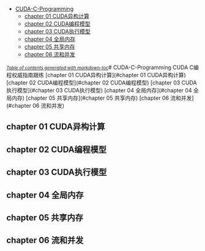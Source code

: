 - [CUDA-C-Programming](#cuda-c-programming)
  * [chapter 01 CUDA异构计算](#chapter-01-cuda----)
  * [chapter 02 CUDA编程模型](#chapter-02-cuda----)
  * [chapter 03 CUDA执行模型](#chapter-03-cuda----)
  * [chapter 04 全局内存](#chapter-04-----)
  * [chapter 05 共享内存](#chapter-05-----)
  * [chapter 06 流和并发](#chapter-06-----)

<small><i><a href='http://ecotrust-canada.github.io/markdown-toc/'>Table of contents generated with markdown-toc</a></i></small># CUDA-C-Programming
CUDA C编程权威指南跟练
[chapter 01 CUDA异构计算](#chapter 01 CUDA异构计算)
[chapter 02 CUDA编程模型](#chapter 02 CUDA编程模型)
[chapter 03 CUDA执行模型](#chapter 03 CUDA执行模型)
[chapter 04 全局内存](#chapter 04 全局内存)
[chapter 05 共享内存](#chapter 05 共享内存)
[chapter 06 流和并发](#chapter 06 流和并发)
## chapter 01 CUDA异构计算
## chapter 02 CUDA编程模型
## chapter 03 CUDA执行模型
## chapter 04 全局内存
## chapter 05 共享内存
## chapter 06 流和并发
